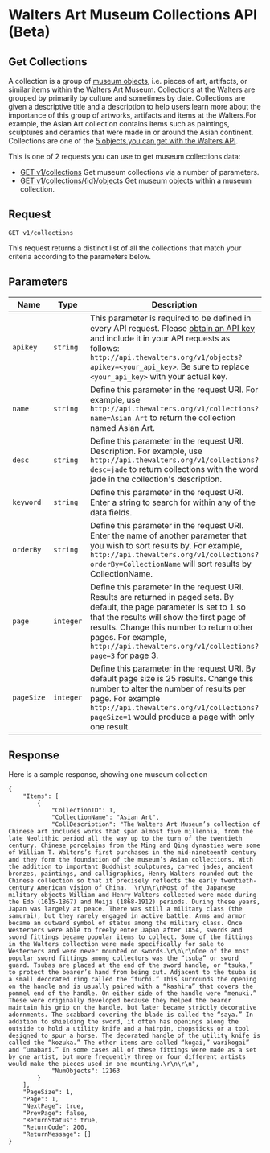 Walters Art Museum Collections API (Beta)
================================================================================

## Get Collections

A collection is a group of [museum objects](/objects/README.md), i.e. pieces of art, artifacts, or similar items within the Walters Art Museum. Collections at the Walters are grouped by primarily by culture and sometimes by date. Collections are given a descriptive title and a description to help users learn more about the importance of this group of artworks, artifacts and items at the Walters.For example, the Asian Art collection contains items such as paintings, sculptures and ceramics that were made in or around the Asian continent. Collections are one of the [5 objects you can get with the Walters API](https://github.com/WaltersArtMuseum/walters-api#overview). 

This is one of 2 requests you can use to get museum collections data:
- [GET v1/collections](/collections-get.md) Get museum collections via a number of parameters.
- [GET v1/collections/{id}/objects](/collections-objects.md) Get museum objects within a museum collection.


## Request

```
GET v1/collections
```

This request returns a distinct list of all the collections that match your criteria according to the parameters below.  


## Parameters

Name | Type | Description
-----|------|--------------
`apikey` | `string` | This parameter is required to be defined in every API request. Please [obtain an API key](http://api.thewalters.org/) and include it in your API requests as follows: `http://api.thewalters.org/v1/objects?apikey=<your_api_key>`. Be sure to replace `<your_api_key>` with your actual key. 
`name` | `string` | Define this parameter in the request URI. For example, use `http://api.thewalters.org/v1/collections?name=Asian Art` to return the collection named Asian Art. 
`desc` | `string` | Define this parameter in the request URI. Description. For example, use `http://api.thewalters.org/v1/collections?desc=jade` to return collections with the word jade in the collection's description.
`keyword` | `string` | Define this parameter in the request URI. Enter a string to search for within any of the data fields.
`orderBy` | `string` | Define this parameter in the request URI. Enter the name of another parameter that you wish to sort results by. For example, `http://api.thewalters.org/v1/collections?orderBy=CollectionName` will sort results by CollectionName.
`page` | `integer` | Define this parameter in the request URI. Results are returned in paged sets. By default, the page parameter is set to 1 so that the results will show the first page of results. Change this number to return other pages. For example, `http://api.thewalters.org/v1/collections?page=3` for page 3. 
`pageSize` | `integer` | Define this parameter in the request URI. By default page size is 25 results. Change this number to alter the number of results per page. For example `http://api.thewalters.org/v1/collections?pageSize=1` would produce a page with only one result.


## Response

Here is a sample response, showing one museum collection

```
{
    "Items": [
        {
            "CollectionID": 1,
            "CollectionName": "Asian Art",
            "CollDescription": "The Walters Art Museum’s collection of Chinese art includes works that span almost five millennia, from the late Neolithic period all the way up to the turn of the twentieth century. Chinese porcelains from the Ming and Qing dynasties were some of William T. Walters’s first purchases in the mid-nineteenth century and they form the foundation of the museum’s Asian collections. With the addition to important Buddhist sculptures, carved jades, ancient bronzes, paintings, and calligraphies, Henry Walters rounded out the Chinese collection so that it precisely reflects the early twentieth-century American vision of China.  \r\n\r\nMost of the Japanese military objects William and Henry Walters collected were made during the Edo (1615-1867) and Meiji (1868-1912) periods. During these years, Japan was largely at peace. There was still a military class (the samurai), but they rarely engaged in active battle. Arms and armor became an outward symbol of status among the military class. Once Westerners were able to freely enter Japan after 1854, swords and sword fittings became popular items to collect. Some of the fittings in the Walters collection were made specifically for sale to Westerners and were never mounted on swords.\r\n\r\nOne of the most popular sword fittings among collectors was the “tsuba” or sword guard. Tsubas are placed at the end of the sword handle, or “tsuka,” to protect the bearer’s hand from being cut. Adjacent to the tsuba is a small decorated ring called the “fuchi.” This surrounds the opening on the handle and is usually paired with a “kashira” that covers the pommel end of the handle. On either side of the handle were “menuki.” These were originally developed because they helped the bearer maintain his grip on the handle, but later became strictly decorative adornments. The scabbard covering the blade is called the “saya.” In addition to shielding the sword, it often has openings along the outside to hold a utility knife and a hairpin, chopsticks or a tool designed to spur a horse. The decorated handle of the utility knife is called the “kozuka.” The other items are called “kogai,” warikogai” and “umabari.” In some cases all of these fittings were made as a set by one artist, but more frequently three or four different artists would make the pieces used in one mounting.\r\n\r\n",
            "NumObjects": 12163
        }
    ],
    "PageSize": 1,
    "Page": 1,
    "NextPage": true,
    "PrevPage": false,
    "ReturnStatus": true,
    "ReturnCode": 200,
    "ReturnMessage": []
}
```
